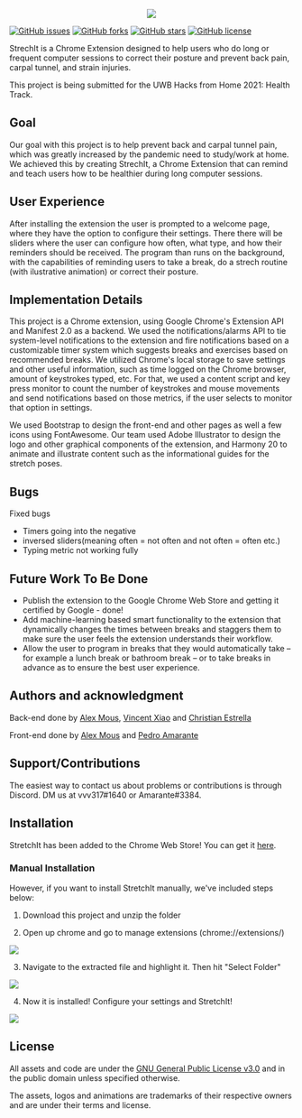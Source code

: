 <p align="center">
    <img src="https://github.com/UWB-Hacks-From-Home-Project/StretchIt/blob/fb6015c5b14907941ac46cac9bb7f49a40c9870a/assets/logo%20without%20background.png">
</p>

[![GitHub issues](https://img.shields.io/github/issues/UWB-Hacks-From-Home-Project/Project)](https://github.com/UWB-Hacks-From-Home-Project/Project/issues) [![GitHub forks](https://img.shields.io/github/forks/UWB-Hacks-From-Home-Project/Project)](https://github.com/UWB-Hacks-From-Home-Project/Project/network) [![GitHub stars](https://img.shields.io/github/stars/UWB-Hacks-From-Home-Project/Project)](https://github.com/UWB-Hacks-From-Home-Project/Project/stargazers) [![GitHub license](https://img.shields.io/github/license/UWB-Hacks-From-Home-Project/Project)](https://github.com/UWB-Hacks-From-Home-Project/Project/blob/main/COPYING) 


StrechIt is a Chrome Extension designed to help users who do long or frequent computer sessions to correct their posture and prevent back pain, carpal tunnel, and strain injuries.

This project is being submitted for the UWB Hacks from Home 2021: Health Track.

## Goal
Our goal with this project is to help prevent back and carpal tunnel pain, which was greatly increased by the pandemic need to study/work at home. We achieved this by creating StrechIt, a Chrome Extension that can remind and teach users how to be healthier during long computer sessions. 

## User Experience
After installing the extension the user is prompted to a welcome page, where they have the option to configure their settings. There there will be sliders where the user can configure how often, what type, and how their reminders should be received. The program than runs on the background, with the capabilities of reminding users to take a break, do a strech routine (with ilustrative animation) or correct their posture.

## Implementation Details
This project is a Chrome extension, using Google Chrome's Extension API and Manifest 2.0 as a backend. We used the notifications/alarms API to tie system-level notifications to the extension and fire notifications based on a customizable timer system which suggests breaks and exercises based on recommended breaks. We utilized Chrome's local storage to save settings and other useful information, such as time logged on the Chrome browser, amount of keystrokes typed, etc. For that, we used a content script and key press monitor to count the number of keystrokes and mouse movements and send notifications based on those metrics, if the user selects to monitor that option in settings. 

We used Bootstrap to design the front-end and other pages as well a few icons using FontAwesome. Our team used Adobe Illustrator to design the logo and other graphical components of the extension, and Harmony 20 to animate and illustrate content such as the informational guides for the stretch poses. 

## Bugs
Fixed bugs
- Timers going into the negative
- inversed sliders(meaning often = not often and not often = often etc.)
- Typing metric not working fully

## Future Work To Be Done
- Publish the extension to the Google Chrome Web Store and getting it certified by Google - done!
- Add machine-learning based smart functionality to the extension that dynamically changes the times between breaks and staggers them to make sure the user feels the extension understands their workflow. 
- Allow the user to program in breaks that they would automatically take – for example a lunch break or bathroom break – or to take breaks in advance as to ensure the best user experience. 

## Authors and acknowledgment
Back-end done by [Alex Mous](https://github.com/alex-mous), [Vincent Xiao](https://github.com/vvv317) and [Christian Estrella](https://github.com/lil206chris)

Front-end done by [Alex Mous](https://github.com/alex-mous) and [Pedro Amarante](https://github.com/pedrodeoliamarante) 

## Support/Contributions
The easiest way to contact us about problems or contributions is through Discord. DM us at vvv317#1640 or Amarante#3384.

## Installation
StretchIt has been added to the Chrome Web Store! You can get it [here](https://chrome.google.com/webstore/detail/stretchit/pkcjhigdfegkdliiflopbpchpgmpackh).

### Manual Installation
However, if you want to install StretchIt manually, we've included steps below:

1. Download this project and unzip the folder


2. Open up chrome and go to manage extensions (chrome://extensions/)
<p>
    <img src="https://github.com/UWB-Hacks-From-Home-Project/StretchIt/blob/main/assets/Setup1.png">
</p>

3. Navigate to the extracted file and highlight it. Then hit "Select Folder"
<p>
    <img src="https://github.com/UWB-Hacks-From-Home-Project/StretchIt/blob/main/assets/Setup2.png">
</p>

4. Now it is installed! Configure your settings and StretchIt!
<p>
    <img src="https://github.com/UWB-Hacks-From-Home-Project/StretchIt/blob/main/assets/welcomescreen.png">
</p>

## License 

All assets and code are under the [GNU General Public License v3.0](https://github.com/UWB-Hacks-From-Home-Project/Project/blob/main/COPYING) and in the public domain unless specified otherwise.

The assets, logos and animations are trademarks of their respective owners and are under their terms and license.